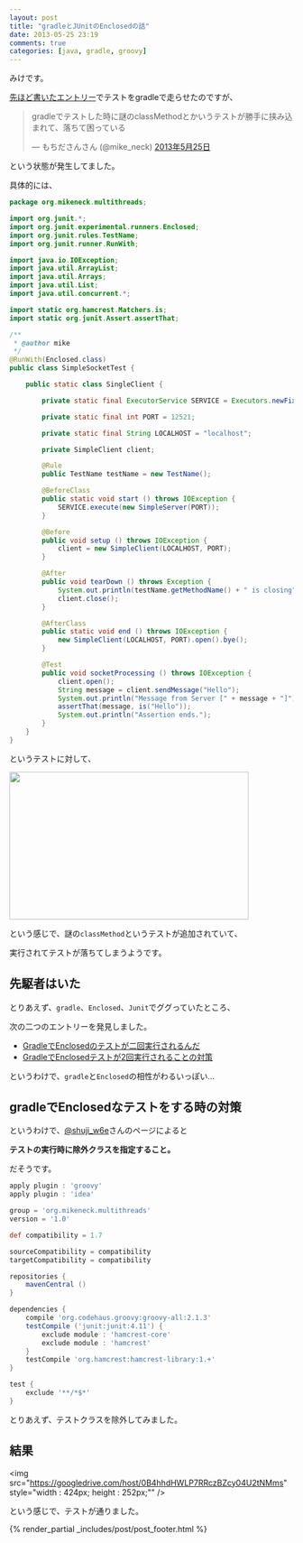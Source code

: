 ```yaml
---
layout: post
title: "gradleとJUnitのEnclosedの話"
date: 2013-05-25 23:19
comments: true
categories: [java, gradle, groovy]
---
```


みけです。

[先ほど書いたエントリー](http://mike-neck.github.io/blog/2013/05/25/javadehazimetesocketpuroguramuwoshu-itemita/)でテストをgradleで走らせたのですが、

<blockquote class="twitter-tweet" lang="ja"><p>gradleでテストした時に謎のclassMethodとかいうテストが勝手に挟み込まれて、落ちて困っている</p>&mdash; もちださんさん (@mike_neck) <a href="https://twitter.com/mike_neck/status/338275875294441472">2013年5月25日</a></blockquote>
<script async src="//platform.twitter.com/widgets.js" charset="utf-8"></script>

という状態が発生してました。

具体的には、

```java
package org.mikeneck.multithreads;

import org.junit.*;
import org.junit.experimental.runners.Enclosed;
import org.junit.rules.TestName;
import org.junit.runner.RunWith;

import java.io.IOException;
import java.util.ArrayList;
import java.util.Arrays;
import java.util.List;
import java.util.concurrent.*;

import static org.hamcrest.Matchers.is;
import static org.junit.Assert.assertThat;

/**
 * @author mike
 */
@RunWith(Enclosed.class)
public class SimpleSocketTest {

    public static class SingleClient {

        private static final ExecutorService SERVICE = Executors.newFixedThreadPool(1);

        private static final int PORT = 12521;

        private static final String LOCALHOST = "localhost";

        private SimpleClient client;

        @Rule
        public TestName testName = new TestName();

        @BeforeClass
        public static void start () throws IOException {
            SERVICE.execute(new SimpleServer(PORT));
        }

        @Before
        public void setup () throws IOException {
            client = new SimpleClient(LOCALHOST, PORT);
        }

        @After
        public void tearDown () throws Exception {
            System.out.println(testName.getMethodName() + " is closing");
            client.close();
        }

        @AfterClass
        public static void end () throws IOException {
            new SimpleClient(LOCALHOST, PORT).open().bye();
        }

        @Test
        public void socketProcessing () throws IOException {
            client.open();
            String message = client.sendMessage("Hello");
            System.out.println("Message from Server [" + message + "]");
            assertThat(message, is("Hello"));
            System.out.println("Assertion ends.");
        }
    }
}
```

というテストに対して、

<img src="https://googledrive.com/host/0B4hhdHWLP7RRaS15VXNZRTNVWUU" style="width : 424px; height : 262px;" />

という感じで、謎の`classMethod`というテストが追加されていて、

実行されてテストが落ちてしまうようです。


先駆者はいた
---


とりあえず、`gradle`、`Enclosed`、`Junit`でググっていたところ、

次の二つのエントリーを発見しました。

+ [GradleでEnclosedのテストが二回実行されるんだ](http://d.hatena.ne.jp/irof/20120430/p1)
+ [GradleでEnclosedテストが2回実行されることの対策](http://d.hatena.ne.jp/shuji_w6e/20120808/1344386399)

というわけで、`gradle`と`Enclosed`の相性がわるいっぽい…

gradleでEnclosedなテストをする時の対策
---

というわけで、[@shuji_w6e](https://twitter.com/shuji_w6e)さんのページによると

**テストの実行時に除外クラスを指定すること。**

だそうです。


```groovy build.gradle
apply plugin : 'groovy'
apply plugin : 'idea'

group = 'org.mikeneck.multithreads'
version = '1.0'

def compatibility = 1.7

sourceCompatibility = compatibility
targetCompatibility = compatibility

repositories {
	mavenCentral ()
}

dependencies {
	compile 'org.codehaus.groovy:groovy-all:2.1.3'
	testCompile ('junit:junit:4.11') {
	    exclude module : 'hamcrest-core'
	    exclude module : 'hamcrest'
	}
	testCompile 'org.hamcrest:hamcrest-library:1.+'
}

test {
    exclude '**/*$*'
}
```

とりあえず、テストクラスを除外してみました。

結果
---

<img src="https://googledrive.com/host/0B4hhdHWLP7RRczBZcy04U2tNMms" style="width : 424px; height : 252px;"" />


という感じで、テストが通りました。


{% render_partial _includes/post/post_footer.html %}

